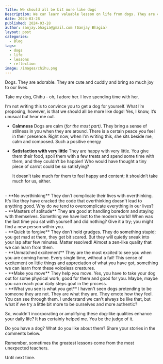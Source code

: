 ```yaml
---
Title: We should all be bit more like dogs
Description: We can learn valuable lesson on life from dogs. They are calm, satisfied with very little, don't overthink, masters of solitude, quick to forgive, unmatched excitement, make you move, what you see is what you get.
date: 2024-03-28
published: 2024-03-28
author: sanjay.bhagia@gmail.com (Sanjay Bhagia)
layout: post
categories:
  - Blog
tags:
  - dogs
  - life
  - lessons
  - reflection
image: /images/chihu.png
---
```


Dogs. They are adorable. They are cute and cuddly and bring so much joy to our lives. 

Take my dog, Chihu - oh, I adore her. I love spending time with her. 

I’m not writing this to convince you to get a dog for yourself. What I’m proposing, however, is that we should all be more like dogs!
Yes, I know, it’s unusual but hear me out.
- **Calmness**
    Dogs are calm (*for the most part)*. They bring a sense of stillness in you when they are around. There is a certain peace you feel in their presence. Right now, when I'm writing this, she sits beside me, calm and composed. Such a positive energy
  <br/>
- **Satisfaction with very little**
  They are happy with very little. You give them their food, spoil them with a few treats and spend some time with them, and they couldn’t be happier! Who would have thought a tiny piece of carrot could be so satisfying?
  
  It doesn’t take much for them to feel happy and content; it shouldn’t take much for us, either.
<br/>
- **No overthinking**
  They don’t complicate their lives with overthinking. It's like they have cracked the code that overthinking doesn't lead to anything good. Why do we tend to overcomplicate everything in our lives?
  <br/>
- **Masters of solitude**
  They are good at handling boredom and staying with themselves. Something we have lost to the modern world! When was the last time you sat with yourself and did nothing? Give it a try; you might find a new person within you.
  <br/>
- **Quick to forgive**
  They don’t hold grudges. 
  They do something stupid; you get mad at them, they get bit scared. But they will quietly sneak into your lap after few minutes. Matter resolved!
  Almost a zen-like quality that we can learn from them.
  <br/>
- **Unmatched excitement**
  They are the most excited to see you when you are coming home. Every single time, without a fail!
  This sense of excitement on little things and appreciation of what you have got, something we can learn from these voiceless creatures.
  <br/> 
- **Make you move**
  They help you move. Yes, you have to take your dog out for some physical work, good for them and good for you. Maybe, maybe you can reach your daily steps goal in the process. 
  <br/>
- **What you see is what you get**
  I haven't seen dogs pretending to be someone they are not. They are what they are. They emote how they feel. You can see through them.
  I understand we can't always be like that, but what if we try a little bit more to be ourselves and more authentic?



So, wouldn't incorporating or amplifying these dog-like qualities enhance your daily life? It has certainly helped me. You be the judge of it.

Do you have a dog? What do you like about them? Share your stories in the comments below.


Remember, sometimes the greatest lessons come from the most unexpected teachers.


Until next time.